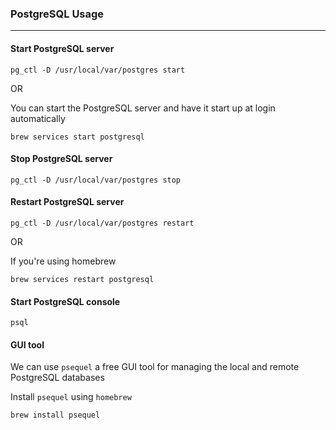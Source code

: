 ### PostgreSQL Usage
---

#### Start PostgreSQL server
```
pg_ctl -D /usr/local/var/postgres start
```

OR

You can start the PostgreSQL server and have it start up at login automatically

```
brew services start postgresql
```

#### Stop PostgreSQL server

```
pg_ctl -D /usr/local/var/postgres stop
```

#### Restart PostgreSQL server
```
pg_ctl -D /usr/local/var/postgres restart
```

OR

If you're using homebrew
```
brew services restart postgresql
```

#### Start PostgreSQL console
```
psql
```

#### GUI tool
We can use `psequel` a free GUI tool for managing the local and remote PostgreSQL databases

Install `psequel` using `homebrew`
```
brew install psequel
```



